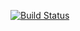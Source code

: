 [![Build Status](https://travis-ci.com/callmemiya/lab07dz.svg?branch=master)](https://travis-ci.com/callmemiya/lab07dz)
